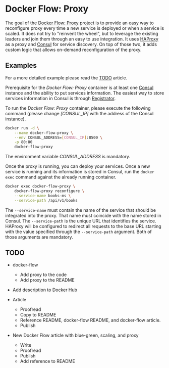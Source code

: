 Docker Flow: Proxy
==================

The goal of the [Docker Flow: Proxy](https://github.com/vfarcic/docker-flow-proxy) project is to provide an easy way to reconfigure proxy every time a new service is deployed or when a service is scaled. It does not try to "reinvent the wheel", but to leverage the existing leaders and join them through an easy to use integration. It uses [HAProxy](http://www.haproxy.org/) as a proxy and [Consul](https://www.consul.io/) for service discovery. On top of those two, it adds custom logic that allows on-demand reconfiguration of the proxy.

Examples
--------

For a more detailed example please read the [TODO](TOD) article.

Prerequisite for the *Docker Flow: Proxy* container is at least one [Consul](https://www.consul.io/) instance and the ability to put services information. The easiest way to store services information in Consul is through [Registrator]([Registrator](https://github.com/gliderlabs/registrator)).

To run the *Docker Flow: Proxy* container, please execute the following command (please change *[CONSUL_IP]* with the address of the Consul instance).

```bash
docker run -d \
    --name docker-flow-proxy \
    --env CONSUL_ADDRESS=[CONSUL_IP]:8500 \
    -p 80:80
    docker-flow-proxy
```

The environment variable *CONSUL_ADDRESS* is mandatory.

Once the proxy is running, you can deploy your services. Once a new service is running and its information is stored in Consul, run the `docker exec` command against the already running container.

```bash
docker exec docker-flow-proxy \
    docker-flow-proxy reconfigure \
    --service-name books-ms \
    --service-path /api/v1/books
```

The `--service-name` must contain the name of the service that should be integrated into the proxy. That name must coincide with the name stored in Consul. The `--service-path` is the unique URL that identifies the service. HAProxy will be configured to redirect all requests to the base URL starting with the value specified through the `--service-path` argument. Both of those arguments are mandatory.

TODO
----

* docker-flow

  * Add proxy to the code
  * Add proxy to the README

* Add description to Docker Hub
* Article

  * Proofread
  * Copy to README
  * Reference README, docker-flow README, and docker-flow article.
  * Publish

* New Docker Flow article with blue-green, scaling, and proxy

  * Write
  * Proofread
  * Publish
  * Add reference to README
